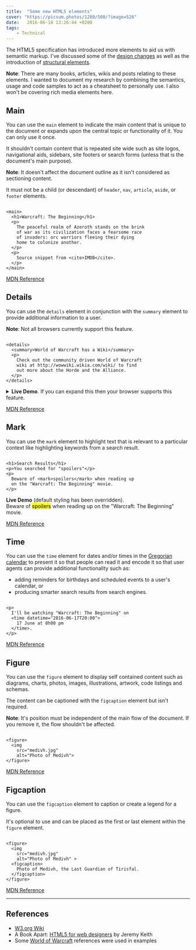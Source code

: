```yaml
---
title:  "Some new HTML5 elements"
cover: "https://picsum.photos/1280/500/?image=526"
date:   2016-06-18 13:26:44 +0200
tags: 
    - Technical
---
```


The HTML5 specification has introduced more elements to aid us with
semantic markup. I've discussed some of the
[design changes](/blog/design-changes-in-html5/)
as well as the introduction of
[structural elements](/blog/html5-structural-semantics/).

**Note**: There are many books, articles, wikis and posts relating to these elements.
I wanted to document my research by combining the semantics, usage and code
samples to act as a cheatsheet to personally use. I also won't be covering rich
media elements here.

## Main
You can use the `main` element to indicate the main content that is unique to
the document or expands upon the central topic or functionality of it.
You can only use it once.

It shouldn't contain content that is repeated site wide such as site logos,
navigational aids, sidebars, site footers or search forms (unless that is
the document's main purpose).

**Note**: It doesn't affect the document outline as it isn't considered as
sectioning content.

It must not be a child (or descendant) of `header`, `nav`, `article`, `aside`,
or `footer` elements.

<pre class="line-numbers"><code class="language-markup">
&lt;main&gt;
  &lt;h1&gt;Warcraft: The Beginning&lt;/h1&gt;
  &lt;p&gt;
    The peaceful realm of Azeroth stands on the brink
    of war as its civilization faces a fearsome race
    of invaders: orc warriors fleeing their dying
    home to colonize another.
  &lt;/p&gt;
  &lt;p&gt;
    Source snippet from &lt;cite&gt;IMDB&lt;/cite&gt;.
  &lt;/p&gt;
&lt;/main&gt;
</code></pre>

[MDN Reference](https://developer.mozilla.org/en/docs/Web/HTML/Element/main)

## Details
You can use the `details` element in conjunction with the `summary` element to
provide additional information to a user.

**Note**: Not all browsers currently support this feature.

<pre class="line-numbers"><code class="language-markup">
&lt;details&gt;
  &lt;summary&gt;World of Warcraft has a Wiki&lt;/summary&gt;
  &lt;p&gt;
    Check out the community driven World of Warcraft
    wiki at http://wowwiki.wikia.com/wiki/ to find
    out more about the Horde and the Alliance.
  &lt;/p&gt;
&lt;/details&gt;
</code></pre>

<details>
  <summary><b>Live Demo</b>. If you can expand this then your browser supports this feature.</summary>
  <p>
    <b>World of Warcraft has a Wiki</b><br>
    Check out the community driven World of Warcraft wiki at
    <a href="http://wowwiki.wikia.com/wiki/">Wiki</a> to find out more
    about the Horde and the Alliance.
  </p>
</details>

[MDN Reference](https://developer.mozilla.org/en/docs/Web/HTML/Element/details)

## Mark
You can use the `mark` element to highlight text that is relevant to a
particular context like highlighting keywords from a search result.

<pre class="line-numbers"><code class="language-markup">
&lt;h1&gt;Search Results&lt;/h1&gt;
&lt;p&gt;You searched for "spoilers"&lt;/p&gt;
&lt;p&gt;
  Beware of &lt;mark&gt;spoilers&lt;/mark&gt; when reading up
  on the "Warcraft: The Beginning" movie.
&lt;/p&gt;
</code></pre>

<p>
  <b>Live Demo</b> (default styling has been overridden).<br>
  Beware of <mark>spoilers</mark> when reading up on the
  "Warcraft: The Beginning" movie.
</p>

[MDN Reference](https://developer.mozilla.org/en/docs/Web/HTML/Element/mark)

## Time
You can use the `time` element for dates and/or times in the
[Gregorian calendar](https://en.wikipedia.org/wiki/Gregorian_calendar) to
present it so that people can read it and encode it so that user agents
can provide additional functionality such as:

* adding reminders for birthdays and scheduled events to a user's calendar, or
* producing smarter search results from search engines.

<pre class="line-numbers"><code class="language-markup">
&lt;p&gt;
  I'll be watching "Warcraft: The Beginning" on
  &lt;time datetime="2016-06-17T20:00"&gt;
    17 June at 8h00 pm
  &lt;/time&gt;.
&lt;/p&gt;  
</code></pre>

[MDN Reference](https://developer.mozilla.org/en/docs/Web/HTML/Element/time)

## Figure
You can use the `figure` element to display self contained content such as
diagrams, charts, photos, images, illustrations, artwork, code listings and
schemas.

The content can be captioned with the `figcaption` element but isn't required.

**Note**: It's position must be independent of the main flow of the document.
If you remove it, the flow shouldn't be affected.

<pre class="line-numbers"><code class="language-markup">
&lt;figure&gt;
  &lt;img
    src="medivh.jpg"
    alt="Photo of Medivh"&gt;
&lt;/figure&gt;
</code></pre>

[MDN Reference](https://developer.mozilla.org/en/docs/Web/HTML/Element/figure)

## Figcaption
You can use the `figcaption` element to caption or create a legend for a figure.

It's optional to use and can be placed as the first or last element
within the `figure` element.

<pre class="line-numbers"><code class="language-markup">
&lt;figure&gt;
  &lt;img
    src="medivh.jpg"
    alt="Photo of Medivh" &gt;
  &lt;figcaption&gt;
    Photo of Medivh, the Last Guardian of Tirisfal.
  &lt;/figcaption&gt;
&lt;/figure&gt;
</code></pre>

[MDN Reference](https://developer.mozilla.org/en/docs/Web/HTML/Element/figcaption)

---

## References

* [W3.org Wiki](https://www.w3.org/wiki/HTML_structural_elements)
* A Book Apart: [HTML5 for web designers](https://abookapart.com/products/html5-for-web-designers)
  by Jeremy Keith
* Some [World of Warcraft](http://wowwiki.wikia.com/) references were used in
  examples
